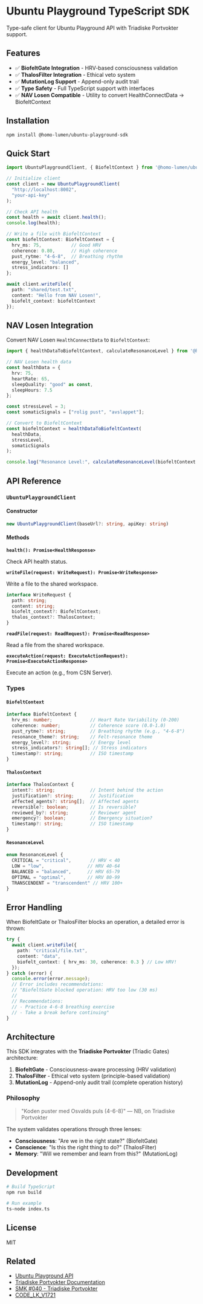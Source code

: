 # Ubuntu Playground TypeScript SDK

Type-safe client for Ubuntu Playground API with Triadiske Portvokter support.

## Features

- ✅ **BiofeltGate Integration** - HRV-based consciousness validation
- ✅ **ThalosFilter Integration** - Ethical veto system
- ✅ **MutationLog Support** - Append-only audit trail
- ✅ **Type Safety** - Full TypeScript support with interfaces
- ✅ **NAV Losen Compatible** - Utility to convert HealthConnectData → BiofeltContext

## Installation

```bash
npm install @homo-lumen/ubuntu-playground-sdk
```

## Quick Start

```typescript
import UbuntuPlaygroundClient, { BiofeltContext } from '@homo-lumen/ubuntu-playground-sdk';

// Initialize client
const client = new UbuntuPlaygroundClient(
  "http://localhost:8002",
  "your-api-key"
);

// Check API health
const health = await client.health();
console.log(health);

// Write a file with BiofeltContext
const biofeltContext: BiofeltContext = {
  hrv_ms: 75,           // Good HRV
  coherence: 0.80,      // High coherence
  pust_rytme: "4-6-8",  // Breathing rhythm
  energy_level: "balanced",
  stress_indicators: []
};

await client.writeFile({
  path: "shared/test.txt",
  content: "Hello from NAV Losen!",
  biofelt_context: biofeltContext
});
```

## NAV Losen Integration

Convert NAV Losen `HealthConnectData` to `BiofeltContext`:

```typescript
import { healthDataToBiofeltContext, calculateResonanceLevel } from '@homo-lumen/ubuntu-playground-sdk';

// NAV Losen health data
const healthData = {
  hrv: 75,
  heartRate: 65,
  sleepQuality: "good" as const,
  sleepHours: 7.5
};

const stressLevel = 3;
const somaticSignals = ["rolig pust", "avslappet"];

// Convert to BiofeltContext
const biofeltContext = healthDataToBiofeltContext(
  healthData,
  stressLevel,
  somaticSignals
);

console.log("Resonance Level:", calculateResonanceLevel(biofeltContext.hrv_ms));
```

## API Reference

### `UbuntuPlaygroundClient`

#### Constructor

```typescript
new UbuntuPlaygroundClient(baseUrl?: string, apiKey: string)
```

#### Methods

**`health(): Promise<HealthResponse>`**

Check API health status.

**`writeFile(request: WriteRequest): Promise<WriteResponse>`**

Write a file to the shared workspace.

```typescript
interface WriteRequest {
  path: string;
  content: string;
  biofelt_context?: BiofeltContext;
  thalos_context?: ThalosContext;
}
```

**`readFile(request: ReadRequest): Promise<ReadResponse>`**

Read a file from the shared workspace.

**`executeAction(request: ExecuteActionRequest): Promise<ExecuteActionResponse>`**

Execute an action (e.g., from CSN Server).

### Types

#### `BiofeltContext`

```typescript
interface BiofeltContext {
  hrv_ms: number;              // Heart Rate Variability (0-200)
  coherence: number;           // Coherence score (0.0-1.0)
  pust_rytme?: string;         // Breathing rhythm (e.g., "4-6-8")
  resonance_theme?: string;    // Felt-resonance theme
  energy_level?: string;       // Energy level
  stress_indicators?: string[]; // Stress indicators
  timestamp?: string;          // ISO timestamp
}
```

#### `ThalosContext`

```typescript
interface ThalosContext {
  intent?: string;             // Intent behind the action
  justification?: string;      // Justification
  affected_agents?: string[];  // Affected agents
  reversible?: boolean;        // Is reversible?
  reviewed_by?: string;        // Reviewer agent
  emergency?: boolean;         // Emergency situation?
  timestamp?: string;          // ISO timestamp
}
```

#### `ResonanceLevel`

```typescript
enum ResonanceLevel {
  CRITICAL = "critical",       // HRV < 40
  LOW = "low",                // HRV 40-64
  BALANCED = "balanced",      // HRV 65-79
  OPTIMAL = "optimal",        // HRV 80-99
  TRANSCENDENT = "transcendent" // HRV 100+
}
```

## Error Handling

When BiofeltGate or ThalosFilter blocks an operation, a detailed error is thrown:

```typescript
try {
  await client.writeFile({
    path: "critical/file.txt",
    content: "data",
    biofelt_context: { hrv_ms: 30, coherence: 0.3 } // Low HRV!
  });
} catch (error) {
  console.error(error.message);
  // Error includes recommendations:
  // "BiofeltGate blocked operation: HRV too low (30 ms)
  //
  // Recommendations:
  // - Practice 4-6-8 breathing exercise
  // - Take a break before continuing"
}
```

## Architecture

This SDK integrates with the **Triadiske Portvokter** (Triadic Gates) architecture:

1. **BiofeltGate** - Consciousness-aware processing (HRV validation)
2. **ThalosFilter** - Ethical veto system (principle-based validation)
3. **MutationLog** - Append-only audit trail (complete operation history)

### Philosophy

> "Koden puster med Osvalds puls (4-6-8)"
> — NB, on Triadiske Portvokter

The system validates operations through three lenses:
- **Consciousness**: "Are we in the right state?" (BiofeltGate)
- **Conscience**: "Is this the right thing to do?" (ThalosFilter)
- **Memory**: "Will we remember and learn from this?" (MutationLog)

## Development

```bash
# Build TypeScript
npm run build

# Run example
ts-node index.ts
```

## License

MIT

## Related

- [Ubuntu Playground API](../../api/)
- [Triadiske Portvokter Documentation](../../docs/triadiske-portvokter.md)
- [SMK #040 - Triadiske Portvokter](../../../SMK/SMK#040_TriadiskePortvokter-CompleteImplementation.md)
- [CODE_LK_V1721](../../../CODE_LK_V1721_UPDATE.md)
